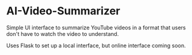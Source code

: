# AI-Video-Summarizer
Simple UI interface to summarize YouTube videos in a format that users don't have to watch the video to understand.

Uses Flask to set up a local interface, but online interface coming soon. 
